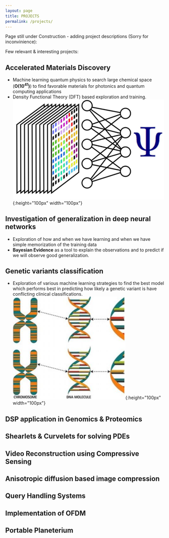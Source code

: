 ```yaml
---
layout: page
title: PROJECTS
permalink: /projects/
---
```


Page still under Construction - adding project descriptions (Sorry for inconvinience): 

Few relevant & interesting projects:

## Accelerated Materials Discovery
  * Machine learning quantum physics to search large chemical space (**O(10<sup>41</sup>)**) to find favorable materials for photonics and quantum computing applications
  * Density Functional Theory (DFT) based exploration and training. ![test image](perovskite.JPG){:height="100px" width="100px"}

## Investigation of generalization in deep neural networks
  * Exploration of how and when we have learning and when we have simple memorization of the training data
  * **Bayesian Evidence** as a tool to explain the observations and to predict if we will observe good generalization.


## Genetic variants classification 
  * Exploration of various machine learning strategies to find the best model which performs best in predicting how likely a genetic variant is have conflicting clinical classifications. ![image 3](genomic.jpg){:height="100px" width="100px"}

## DSP application in Genomics & Proteomics
## Shearlets & Curvelets for solving PDEs
## Video Reconstruction using Compressive Sensing
## Anisotropic diffusion based image compression
## Query Handling Systems
## Implementation of OFDM
## Portable Planeterium
